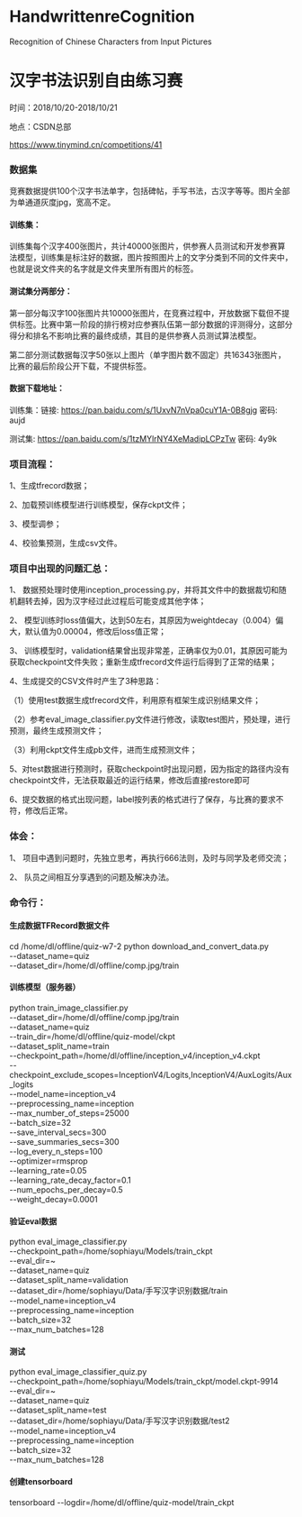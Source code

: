 # HandwrittenreCognition
Recognition of Chinese Characters from Input Pictures
# 汉字书法识别自由练习赛

时间：2018/10/20-2018/10/21

地点：CSDN总部

https://www.tinymind.cn/competitions/41

### 数据集

竞赛数据提供100个汉字书法单字，包括碑帖，手写书法，古汉字等等。图片全部为单通道灰度jpg，宽高不定。

#### 训练集：

训练集每个汉字400张图片，共计40000张图片，供参赛人员测试和开发参赛算法模型，训练集是标注好的数据，图片按照图片上的文字分类到不同的文件夹中，也就是说文件夹的名字就是文件夹里所有图片的标签。

#### 测试集分两部分：

第一部分每汉字100张图片共10000张图片，在竞赛过程中，开放数据下载但不提供标签。比赛中第一阶段的排行榜对应参赛队伍第一部分数据的评测得分，这部分得分和排名不影响比赛的最终成绩，其目的是供参赛人员测试算法模型。

第二部分测试数据每汉字50张以上图片（单字图片数不固定）共16343张图片，比赛的最后阶段公开下载，不提供标签。

#### 数据下载地址：

训练集：链接: <https://pan.baidu.com/s/1UxvN7nVpa0cuY1A-0B8gjg> 密码: aujd

测试集: <https://pan.baidu.com/s/1tzMYlrNY4XeMadipLCPzTw> 密码: 4y9k

### 项目流程：

1、生成tfrecord数据；

2、加载预训练模型进行训练模型，保存ckpt文件；

3、模型调参；

4、校验集预测，生成csv文件。

### 项目中出现的问题汇总：

1、  数据预处理时使用inception_processing.py，并将其文件中的数据裁切和随机翻转去掉，因为汉字经过此过程后可能变成其他字体；

2、  模型训练时loss值偏大，达到50左右，其原因为weightdecay（0.004）偏大，默认值为0.00004，修改后loss值正常；

3、  训练模型时，validation结果曾出现非常差，正确率仅为0.01，其原因可能为获取checkpoint文件失败；重新生成tfrecord文件运行后得到了正常的结果；

4、生成提交的CSV文件时产生了3种思路：

（1）使用test数据生成tfrecord文件，利用原有框架生成识别结果文件；

（2）参考eval_image_classifier.py文件进行修改，读取test图片，预处理，进行预测，最终生成预测文件；

（3）利用ckpt文件生成pb文件，进而生成预测文件；

5、对test数据进行预测时，获取checkpoint时出现问题，因为指定的路径内没有checkpoint文件，无法获取最近的运行结果，修改后直接restore即可

6、提交数据的格式出现问题，label按列表的格式进行了保存，与比赛的要求不符，修改后正常。

### 体会：

1、  项目中遇到问题时，先独立思考，再执行666法则，及时与同学及老师交流；

2、  队员之间相互分享遇到的问题及解决办法。

### 命令行：

#### 生成数据TFRecord数据文件

cd /home/dl/offline/quiz-w7-2
python download_and_convert_data.py \
​    --dataset_name=quiz \
​    --dataset_dir=/home/dl/offline/comp.jpg/train

#### 训练模型（服务器）

python train_image_classifier.py \
  --dataset_dir=/home/dl/offline/comp.jpg/train \
  --dataset_name=quiz \
  --train_dir=/home/dl/offline/quiz-model/ckpt \
  --dataset_split_name=train \
  --checkpoint_path=/home/dl/offline/inception_v4/inception_v4.ckpt \
  --checkpoint_exclude_scopes=InceptionV4/Logits,InceptionV4/AuxLogits/Aux_logits \
  --model_name=inception_v4 \
  --preprocessing_name=inception \
  --max_number_of_steps=25000 \
  --batch_size=32 \
  --save_interval_secs=300 \
  --save_summaries_secs=300 \
  --log_every_n_steps=100 \
  --optimizer=rmsprop \
  --learning_rate=0.05 \
  --learning_rate_decay_factor=0.1 \
  --num_epochs_per_decay=0.5 \
  --weight_decay=0.0001

#### 验证eval数据

python eval_image_classifier.py \
  --checkpoint_path=/home/sophiayu/Models/train_ckpt \
  --eval_dir=~ \
  --dataset_name=quiz \
  --dataset_split_name=validation \
  --dataset_dir=/home/sophiayu/Data/手写汉字识别数据/train \
  --model_name=inception_v4 \
  --preprocessing_name=inception \
  --batch_size=32 \
  --max_num_batches=128

#### 测试

python eval_image_classifier_quiz.py \
  --checkpoint_path=/home/sophiayu/Models/train_ckpt/model.ckpt-9914 \
  --eval_dir=~ \
  --dataset_name=quiz \
  --dataset_split_name=test \
  --dataset_dir=/home/sophiayu/Data/手写汉字识别数据/test2 \
  --model_name=inception_v4 \
  --preprocessing_name=inception \
  --batch_size=32 \
  --max_num_batches=128

#### 创建tensorboard 

tensorboard --logdir=/home/dl/offline/quiz-model/train_ckpt




